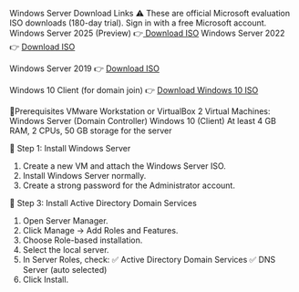 Windows Server Download Links
⚠️ These are official Microsoft evaluation ISO downloads (180-day trial).
Sign in with a free Microsoft account.
Windows Server 2025 (Preview)
👉[ Download ISO](https://www.microsoft.com/en-us/evalcenter/evaluate-windows-server-2025)
Windows Server 2022
👉 [ Download ISO ](https://www.microsoft.com/en-us/evalcenter/evaluate-windows-server-2022)

Windows Server 2019
👉 [ Download ISO ](https://www.microsoft.com/en-us/evalcenter/evaluate-windows-server-2019)

Windows 10 Client (for domain join)
👉 [Download Windows 10 ISO](https://www.microsoft.com/en-in/software-download/windows10)

📌Prerequisites
  VMware Workstation or VirtualBox
  2 Virtual Machines:
    Windows Server (Domain Controller)
    Windows 10 (Client)
  At least 4 GB RAM, 2 CPUs, 50 GB storage for the server

🔹 Step 1: Install Windows Server
1. Create a new VM and attach the Windows Server ISO.
2. Install Windows Server normally.
3. Create a strong password for the Administrator account.

 🔹 Step 3: Install Active Directory Domain Services
1. Open Server Manager.
2. Click Manage → Add Roles and Features.
3. Choose Role-based installation.
4. Select the local server.
5. In Server Roles, check:
    ✅ Active Directory Domain Services
    ✅ DNS Server (auto selected)
6. Click Install.
